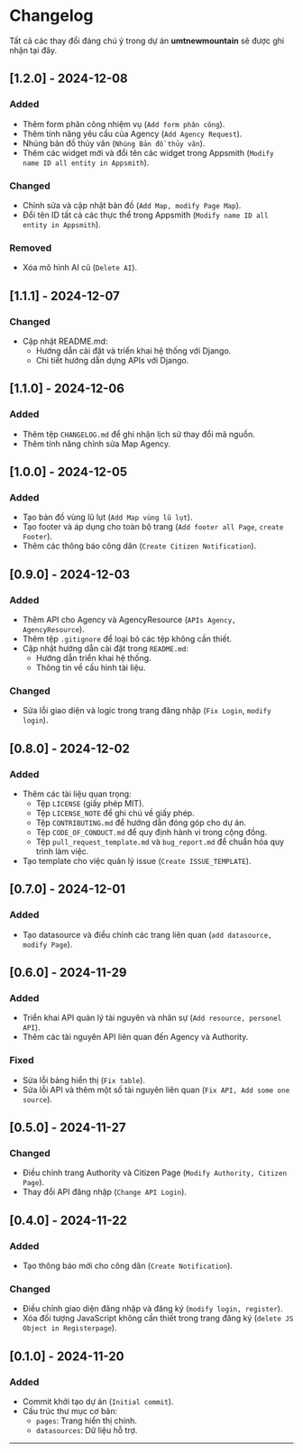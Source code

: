 # Changelog

Tất cả các thay đổi đáng chú ý trong dự án **umtnewmountain** sẽ được ghi nhận tại đây.

## [1.2.0] - 2024-12-08
### Added
- Thêm form phân công nhiệm vụ (`Add form phân công`).
- Thêm tính năng yêu cầu của Agency (`Add Agency Request`).
- Nhúng bản đồ thủy văn (`Nhúng Bản đồ thủy văn`).
- Thêm các widget mới và đổi tên các widget trong Appsmith (`Modify name ID all entity in Appsmith`).

### Changed
- Chỉnh sửa và cập nhật bản đồ (`Add Map, modify Page Map`).
- Đổi tên ID tất cả các thực thể trong Appsmith (`Modify name ID all entity in Appsmith`).

### Removed
- Xóa mô hình AI cũ (`Delete AI`).

## [1.1.1] - 2024-12-07
### Changed
- Cập nhật README.md:
  - Hướng dẫn cài đặt và triển khai hệ thống với Django.
  - Chi tiết hướng dẫn dựng APIs với Django.

## [1.1.0] - 2024-12-06
### Added
- Thêm tệp `CHANGELOG.md` để ghi nhận lịch sử thay đổi mã nguồn.
- Thêm tính năng chỉnh sửa Map Agency.

## [1.0.0] - 2024-12-05
### Added
- Tạo bản đồ vùng lũ lụt (`Add Map vùng lũ lụt`).
- Tạo footer và áp dụng cho toàn bộ trang (`Add footer all Page`, `create Footer`).
- Thêm các thông báo công dân (`Create Citizen Notification`).

## [0.9.0] - 2024-12-03
### Added
- Thêm API cho Agency và AgencyResource (`APIs Agency, AgencyResource`).
- Thêm tệp `.gitignore` để loại bỏ các tệp không cần thiết.
- Cập nhật hướng dẫn cài đặt trong `README.md`:
  - Hướng dẫn triển khai hệ thống.
  - Thông tin về cấu hình tài liệu.

### Changed
- Sửa lỗi giao diện và logic trong trang đăng nhập (`Fix Login`, `modify login`).

## [0.8.0] - 2024-12-02
### Added
- Thêm các tài liệu quan trọng:
  - Tệp `LICENSE` (giấy phép MIT).
  - Tệp `LICENSE_NOTE` để ghi chú về giấy phép.
  - Tệp `CONTRIBUTING.md` để hướng dẫn đóng góp cho dự án.
  - Tệp `CODE_OF_CONDUCT.md` để quy định hành vi trong cộng đồng.
  - Tệp `pull_request_template.md` và `bug_report.md` để chuẩn hóa quy trình làm việc.
- Tạo template cho việc quản lý issue (`Create ISSUE_TEMPLATE`).

## [0.7.0] - 2024-12-01
### Added
- Tạo datasource và điều chỉnh các trang liên quan (`add datasource, modify Page`).

## [0.6.0] - 2024-11-29
### Added
- Triển khai API quản lý tài nguyên và nhân sự (`Add resource, personel API`).
- Thêm các tài nguyên API liên quan đến Agency và Authority.

### Fixed
- Sửa lỗi bảng hiển thị (`Fix table`).
- Sửa lỗi API và thêm một số tài nguyên liên quan (`Fix API, Add some one source`).

## [0.5.0] - 2024-11-27
### Changed
- Điều chỉnh trang Authority và Citizen Page (`Modify Authority, Citizen Page`).
- Thay đổi API đăng nhập (`Change API Login`).

## [0.4.0] - 2024-11-22
### Added
- Tạo thông báo mới cho công dân (`Create Notification`).

### Changed
- Điều chỉnh giao diện đăng nhập và đăng ký (`modify login, register`).
- Xóa đối tượng JavaScript không cần thiết trong trang đăng ký (`delete JS Object in Registerpage`).

## [0.1.0] - 2024-11-20
### Added
- Commit khởi tạo dự án (`Initial commit`).
- Cấu trúc thư mục cơ bản:
  - `pages`: Trang hiển thị chính.
  - `datasources`: Dữ liệu hỗ trợ.

---
